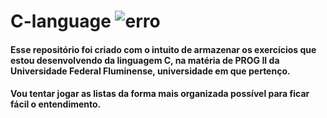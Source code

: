 # C-language <img aling="center" alt="erro" src="https://img.shields.io/badge/C-00599C?style=for-the-badge&logo=c&logoColor=white"/>
#### Esse repositório foi criado com o intuito de armazenar os exercícios que estou desenvolvendo da linguagem C, na matéria de PROG II da Universidade Federal Fluminense, universidade em que pertenço.

#### Vou tentar jogar as listas da forma mais organizada possível para ficar fácil o entendimento.
